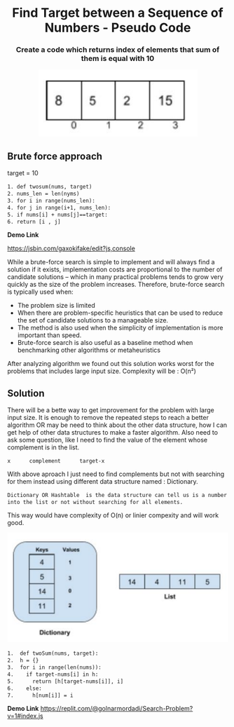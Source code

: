 <div align="center">
  <h1><a>Find Target between a Sequence of Numbers</a> - Pseudo Code</h1>

  <h3>Create a code which returns index of elements that sum of them is equal with 10</h3>
</div>


  <p align="center"><img alt="Sequence" src="assets/1.png" /></p>


## Brute force approach

target = 10

```
1. def twosum(nums, target)
2. nums_len = len(nyms)
3. for i in range(nums_len):
4. for j in range(i+1, nums_len):
5. if nums[i] + nums[j]==target:
6. return [i , j]
```

**Demo Link**

https://jsbin.com/gaxokifake/edit?js,console

While a brute-force search is simple to implement and will always find a solution if it exists, implementation costs are proportional to the number of candidate solutions – which in many practical problems tends to grow very quickly as the size of the problem increases. Therefore, brute-force search is typically used when:
* The problem size is limited
* When there are problem-specific heuristics that can be used to reduce the set of candidate solutions to a manageable size. 
* The method is also used when the simplicity of implementation is more important than speed.
* Brute-force search is also useful as a baseline method when benchmarking other algorithms or metaheuristics

After analyzing algorithm we found out this solution works worst for the problems that includes large input size. Complexity will be : O(n²)


## Solution
There will be a bette way to get improvement for the problem with large input size. It is enough to remove the repeated steps to reach a better algorithm OR may be need to think about the other data structure, how I can get help of other data structures to make a faster algorithm. Also need to ask some question, like I need to find the value of the element whose complement is in the list. 

```
x      complement      target-x
```

With above aproach I just need to find complements but not with searching for them instead using different data structure named : Dictionary.

```
Dictionary OR Hashtable  is the data structure can tell us is a number into the list or not without searching for all elements.
```

This way would have complexity of O(n) or linier compexity and will work good.


  <p align="center"><img alt="Sequence" src="assets/2.png" /></p>


```
1.  def twoSum(nums, target):
2.  h = {}
3.  for i in range(len(nums)):
4.    if target-nums[i] in h:
5.      return [h[target-nums[i]], i]
6.    else:
7.      h[num[i]] = i
```

**Demo Link**
https://replit.com/@golnarmordadi/Search-Problem?v=1#index.js

